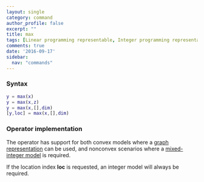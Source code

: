 ```yaml
---
layout: single
category: command
author_profile: false
excerpt: ""
title: max
tags: [Linear programming representable, Integer programming representable]
comments: true
date: '2016-09-17'
sidebar:
  nav: "commands"
---
```


### Syntax

````matlab
y = max(x)
y = max(x,z)
y = max(x,[],dim)
[y,loc] = max(x,[],dim)
````

### Operator implementation

The operator has support for both convex models where a [graph representation](/tutorial/nonlinearoperatorsgraphs) can be used, and nonconvex scenarios where a [mixed-integer model](/tutorial/nonlinearoperatorsmixedinteger) is required.

If the location index **loc** is requested, an integer model will always be required.
